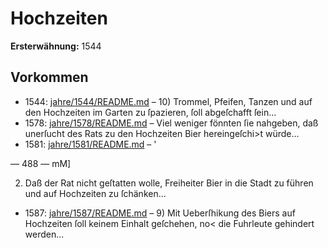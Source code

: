 # Hochzeiten

**Ersterwähnung:** 1544

## Vorkommen
- 1544: [jahre/1544/README.md](../jahre/1544/README.md) – 10) Trommel, Pfeifen, Tanzen und auf den Hochzeiten
im Garten zu ſpazieren, ſoll abgeſchafft ſein...
- 1578: [jahre/1578/README.md](../jahre/1578/README.md) – Viel
weniger fönnten ſie nahgeben, daß unerſucht des Rats zu
den Hochzeiten Bier hereingeſchi>t würde...
- 1581: [jahre/1581/README.md](../jahre/1581/README.md) – '


— 488 — mM]

2) Daß der Rat nicht geſtatten wolle, Freiheiter Bier
in die Stadt zu führen und auf Hochzeiten zu ſchänken...
- 1587: [jahre/1587/README.md](../jahre/1587/README.md) – 9) Mit Ueberſhikung des Biers auf Hochzeiten ſoll
keinem Einhalt geſchehen, no< die Fuhrleute gehindert
werden...
